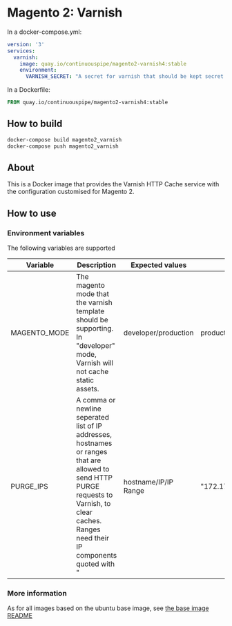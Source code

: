 # Magento 2: Varnish

In a docker-compose.yml:
```yml
version: '3'
services:
  varnish:
    image: quay.io/continuouspipe/magento2-varnish4:stable
    environment:
      VARNISH_SECRET: "A secret for varnish that should be kept secret!"
```

In a Dockerfile:
```Dockerfile
FROM quay.io/continuouspipe/magento2-varnish4:stable
```

## How to build
```bash
docker-compose build magento2_varnish
docker-compose push magento2_varnish
```

## About

This is a Docker image that provides the Varnish HTTP Cache service with the configuration customised for Magento 2.

## How to use

### Environment variables

The following variables are supported

Variable | Description | Expected values | Default
--- | --- | --- | ----
MAGENTO_MODE | The magento mode that the varnish template should be supporting. In "developer" mode, Varnish will not cache static assets. | developer/production | production
PURGE_IPS | A comma or newline seperated list of IP addresses, hostnames or ranges that are allowed to send HTTP PURGE requests to Varnish, to clear caches. Ranges need their IP components quoted with \" | hostname/IP/IP Range | \"172.17.0.0\"/16,\"172.20.0.0\"/16,\"10.0.0.0\"/8

### More information
As for all images based on the ubuntu base image, see
[the base image README](../../ubuntu/16.04/README.md)
